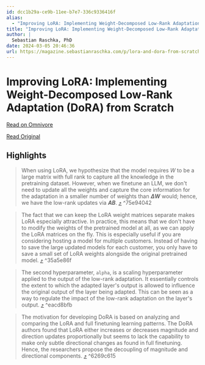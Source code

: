 ```yaml
---
id: dcc1b29a-ce9b-11ee-b7e7-336c9336416f
alias:
  - "Improving LoRA: Implementing Weight-Decomposed Low-Rank Adaptation (DoRA) from Scratch"
title: "Improving LoRA: Implementing Weight-Decomposed Low-Rank Adaptation (DoRA) from Scratch"
author: |
  Sebastian Raschka, PhD
date: 2024-03-05 20:46:36
url: https://magazine.sebastianraschka.com/p/lora-and-dora-from-scratch
---
```


# Improving LoRA: Implementing Weight-Decomposed Low-Rank Adaptation (DoRA) from Scratch

[Read on Omnivore](https://omnivore.app/me/improving-lo-ra-implementing-weight-decomposed-low-rank-adaptati-18dbde533ea)

[Read Original](https://magazine.sebastianraschka.com/p/lora-and-dora-from-scratch)

## Highlights

> When using LoRA, we hypothesize that the model requires _W_ to be a large matrix with full rank to capture all the knowledge in the pretraining dataset. However, when we finetune an LLM, we don't need to update all the weights and capture the core information for the adaptation in a smaller number of weights than _**ΔW**_ would; hence, we have the low-rank updates via _**AB**_. [⤴️](https://omnivore.app/me/improving-lo-ra-implementing-weight-decomposed-low-rank-adaptati-18dbde533ea#75e94042-8219-4e37-afbe-d98bb8e86fa2)  ^75e94042

> The fact that we can keep the LoRA weight matrices separate makes LoRA especially attractive. In practice, this means that we don't have to modify the weights of the pretrained model at all, as we can apply the LoRA matrices on the fly. This is especially useful if you are considering hosting a model for multiple customers. Instead of having to save the large updated models for each customer, you only have to save a small set of LoRA weights alongside the original pretrained model. [⤴️](https://omnivore.app/me/improving-lo-ra-implementing-weight-decomposed-low-rank-adaptati-18dbde533ea#35a5e86f-0f9e-4107-8893-59dd92ffeed8)  ^35a5e86f

> The second hyperparameter, `alpha`, is a scaling hyperparameter applied to the output of the low-rank adaptation. It essentially controls the extent to which the adapted layer's output is allowed to influence the original output of the layer being adapted. This can be seen as a way to regulate the impact of the low-rank adaptation on the layer's output. [⤴️](https://omnivore.app/me/improving-lo-ra-implementing-weight-decomposed-low-rank-adaptati-18dbde533ea#eacd8bfb-5f5f-49c7-97ad-28aace7b7ec0)  ^eacd8bfb

> The motivation for developing DoRA is based on analyzing and comparing the LoRA and full finetuning learning patterns. The DoRA authors found that LoRA either increases or decreases magnitude and direction updates proportionally but seems to lack the capability to make only subtle directional changes as found in full finetuning. Hence, the researchers propose the decoupling of magnitude and directional components. [⤴️](https://omnivore.app/me/improving-lo-ra-implementing-weight-decomposed-low-rank-adaptati-18dbde533ea#6269c615-f623-4693-9b0a-516c6af46e01)  ^6269c615

